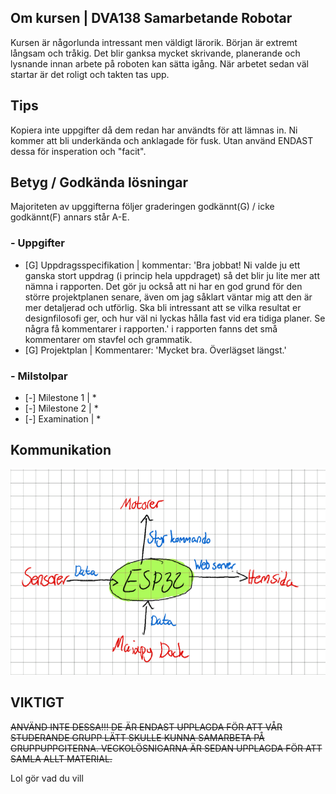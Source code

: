 ## Om kursen | DVA138 Samarbetande Robotar

Kursen är någorlunda intressant men väldigt lärorik. Början är extremt långsam och tråkig. Det blir ganksa mycket skrivande, planerande och lysnande innan arbete på roboten kan sätta igång. När arbetet sedan väl startar är det roligt och takten tas upp.

## Tips

Kopiera inte uppgifter då dem redan har användts för att lämnas in. Ni kommer att bli underkända och anklagade för fusk. Utan använd ENDAST dessa för insperation och "facit".

## Betyg / Godkända lösningar

Majoriteten av upggifterna följer graderingen godkännt(G) / icke godkännt(F) annars står A-E.

### - Uppgifter

- [G] Uppdragsspecifikation | kommentar: 'Bra jobbat! Ni valde ju ett ganska stort uppdrag (i princip hela uppdraget) så det blir ju lite mer att nämna i rapporten. Det gör ju också att ni har en god grund för den större projektplanen senare, även om jag såklart väntar mig att den är mer detaljerad och utförlig. Ska bli intressant att se vilka resultat er designfilosofi ger, och hur väl ni lyckas hålla fast vid era tidiga planer. Se några få kommentarer i rapporten.' i rapporten fanns det små kommentarer om stavfel och grammatik.
- [G] Projektplan | Kommentarer: 'Mycket bra. Överlägset längst.'

### - Milstolpar

- [-] Milestone 1 | *
- [-] Milestone 2 | *
- [-] Examination | *

## Kommunikation

![Image of Communication](/Bilder/kommunikation.png)

## VIKTIGT

~~ANVÄND INTE DESSA!!! DE ÄR ENDAST UPPLAGDA FÖR ATT VÅR STUDERANDE GRUPP LÄTT SKULLE KUNNA SAMARBETA PÅ GRUPPUPPGITERNA. VECKOLÖSNIGARNA ÄR SEDAN UPPLAGDA FÖR ATT SAMLA ALLT MATERIAL.~~

Lol gör vad du vill
